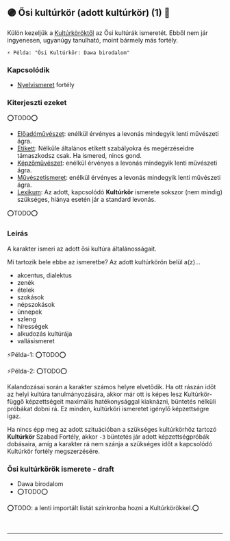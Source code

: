## 🟣 Ősi kultúrkör (adott kultúrkör) (1) 🔁

Külön kezeljük a [Kultúrköröktől](../fortelyok.kiemelt/kulturkor.md) az Ősi kultúrák ismeretét. Ebből nem jár ingyenesen, ugyanúgy tanulható, moint bármely más fortély.

```
⚡ Példa: "Ősi Kultúrkör: Dawa birodalom"
```

### Kapcsolódik

- [Nyelvismeret](../fortelyok.kiemelt/nyelvismeret.md) fortély

### Kiterjeszti ezeket

⭕TODO⭕

- [Előadóművészet](../kepzettsegek.szekunder/eloadomuveszet.md): enélkül érvényes a levonás mindegyik lenti művészeti ágra.
- [Etikett](../kepzettsegek.szekunder/etikett.md): Nélküle általános etikett szabályokra és megérzéseidre támaszkodsz csak. Ha ismered, nincs gond.
- [Képzőművészet](../kepzettsegek.szekunder/kepzomuveszet.md): enélkül érvényes a levonás mindegyik lenti művészeti ágra.
- [Művészetismeret](../kepzettsegek.szekunder/muveszetismeret.md): enélkül érvényes a levonás mindegyik lenti művészeti ágra.
- [Lexikum](../kepzettsegek.szekunder/lexikum.md): Az adott, kapcsolódó **Kultúrkör** ismerete sokszor (nem mindig) szükséges, hiánya esetén jár a standard levonás.

⭕TODO⭕

### Leírás

A karakter ismeri az adott ősi kultúra általánosságait.

Mi tartozik bele ebbe az ismeretbe? Az adott kultúrkörön belül a(z)...
- akcentus, dialektus
- zenék
- ételek
- szokások
- népszokások
- ünnepek
- szleng
- hírességek
- alkudozás kultúrája
- vallásismeret

⚡Példa-1: ⭕TODO⭕

⚡Példa-2: ⭕TODO⭕

Kalandozásai során a karakter számos helyre elvetődik.  Ha ott rászán időt az helyi kultúra tanulmányozására, akkor már ott is képes lesz Kultúrkör-függő képzettségeit maximális hatékonysággal kiaknázni, büntetés nélküli próbákat dobni rá. Ez minden, kultúrköri ismeretet igénylő képzettségre igaz.

Ha nincs épp meg az adott szituációban a szükséges kultúrkörhöz tartozó **Kultúrkör** Szabad Fortély, akkor `-3` büntetés jár adott képzettségpróbák dobásaira, amíg a karakter rá nem szánja a szükséges időt a kapcsolódó Kultúrkör fortély megszerzésére.

### Ősi kultúrkörök ismerete - draft

- Dawa birodalom
- ⭕TODO⭕

⭕TODO: a lenti importált listát szinkronba hozni a Kultúrkörökkel.⭕

<br />

---
